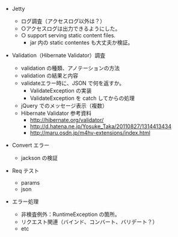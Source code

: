 - Jetty
  - ログ調査（アクセスログ以外は？）
  - ○アクセスログは出力できるようにした。
  - ○ support serving static content files.
    - jar 内の static contentes も大丈夫か検証。

- Validation（Hibernate Validator）調査
  - validation の種類、アノテーションの方法
  - validation の結果と内容
  - validateエラー時に、JSON で何を返すか。
    - ValidateException の実装
    - ValidateException を catch してからの処理
  - jQuery でのメッセージ表示（複数）
  - Hibernate Validator 参考資料
    - http://hibernate.org/validator/
    - http://d.hatena.ne.jp/Yosuke_Taka/20110827/1314413434
    - http://maru.osdn.jp/m4hv-extensions/index.html

- Convert エラー
  - jackson の検証

- Req テスト
  - params
  - json

- エラー処理
  - 非検査例外：RuntimeException の箇所。
  - リクエスト関連（バインド、コンバート、バリデート？）
  - etc
